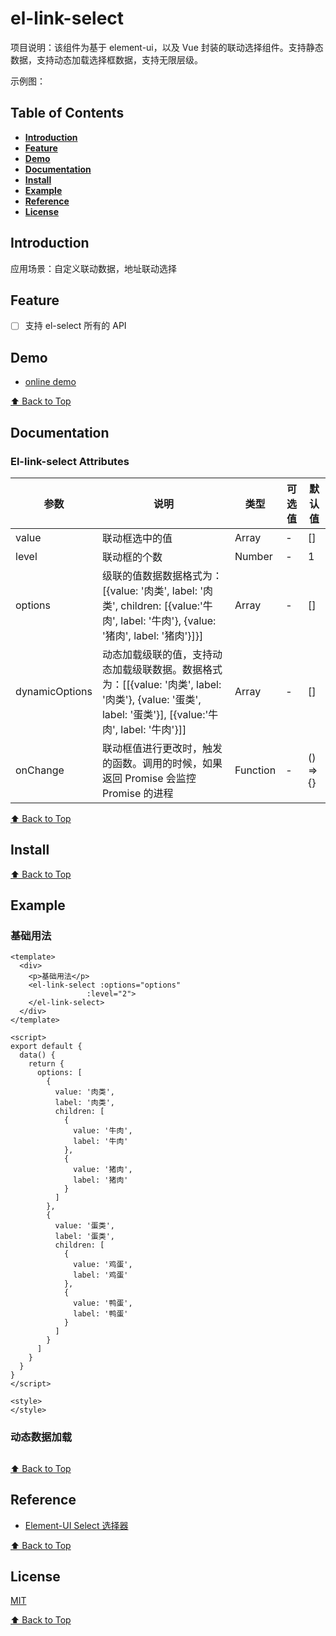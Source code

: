 # el-link-select

项目说明：该组件为基于 element-ui，以及 Vue 封装的联动选择组件。支持静态数据，支持动态加载选择框数据，支持无限层级。

示例图：

## Table of Contents

* **[Introduction](#introduction)**
* **[Feature](#feature)**
* **[Demo](#demo)**
* **[Documentation](#documentation)**
* **[Install](#install)**
* **[Example](#example)**
* **[Reference](#reference)**
* **[License](#license)**

## Introduction

应用场景：自定义联动数据，地址联动选择

## Feature

* [ ] 支持 el-select 所有的 API

## Demo

* [online demo](https://barretem.github.io/el-link-select/)

[⬆ Back to Top](#table-of-contents)

## Documentation

### El-link-select Attributes

| 参数           | 说明                                                                                                                                                    | 类型     | 可选值 | 默认值   |
| -------------- | ------------------------------------------------------------------------------------------------------------------------------------------------------- | -------- | ------ | -------- |
| value          | 联动框选中的值                                                                                                                                          | Array    | -      | []       |
| level          | 联动框的个数                                                                                                                                            | Number   | -      | 1        |
| options        | 级联的值数据数据格式为： [{value: '肉类', label: '肉类', children: [{value:'牛肉', label: '牛肉'}, {value: '猪肉', label: '猪肉'}]}]                    | Array    | -      | []       |
| dynamicOptions | 动态加载级联的值，支持动态加载级联数据。数据格式为：[[{value: '肉类', label: '肉类'}, {value: '蛋类', label: '蛋类'}], [{value:'牛肉', label: '牛肉'}]] | Array    | -      | []       |
| onChange       | 联动框值进行更改时，触发的函数。调用的时候，如果返回 Promise 会监控 Promise 的进程                                                                      | Function | -      | () => {} |

[⬆ Back to Top](#table-of-contents)

## Install

[⬆ Back to Top](#table-of-contents)

## Example

### 基础用法

```
<template>
  <div>
    <p>基础用法</p>
    <el-link-select :options="options"
                 :level="2">
    </el-link-select>
  </div>
</template>

<script>
export default {
  data() {
    return {
      options: [
        {
          value: '肉类',
          label: '肉类',
          children: [
            {
              value: '牛肉',
              label: '牛肉'
            },
            {
              value: '猪肉',
              label: '猪肉'
            }
          ]
        },
        {
          value: '蛋类',
          label: '蛋类',
          children: [
            {
              value: '鸡蛋',
              label: '鸡蛋'
            },
            {
              value: '鸭蛋',
              label: '鸭蛋'
            }
          ]
        }
      ]
    }
  }
}
</script>

<style>
</style>
```

### 动态数据加载

```

```

[⬆ Back to Top](#table-of-contents)

## Reference

* [Element-UI Select 选择器](http://element-cn.eleme.io/#/zh-CN/component/select)

[⬆ Back to Top](#table-of-contents)

## License

[MIT](./LICENSE)

[⬆ Back to Top](#table-of-contents)
